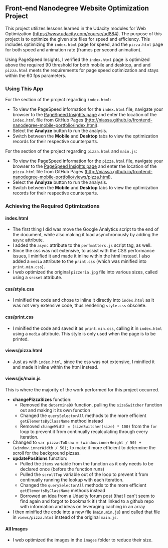 ## Front-end Nanodegree Website Optimization Project

This project utilizes lessons learned in the Udacity modules for Web Optimization (https://www.udacity.com/course/ud884). The purpose of this project is to optimize the given site files for speed and efficiency. This includes optimizing the `index.html` page for speed, and the `pizza.html` page for both speed and animation rate \(frames per second animation\).  

Using PageSpeed Insights, I verified the `index.html` page is optimized above the required 90 threshold for both mobile and desktop, and and `pizza.html` meets the requirements for page speed optimization and stays within the 60 fps parameters.

### Using This App
For the section of the project regarding `index.html`:

* To view the PageSpeed information for the `index.html` file, navigate your browser to the [PageSpeed Insights page](https://developers.google.com/speed/pagespeed/insights/) and enter the location of the `index.html` file from GitHub Pages (http://niassa.github.io/frontend-nanodegree-mobile-portfolio/index.html).
* Select the **Analyze** button to run the analysis.
* Switch between the **Mobile** and **Desktop** tabs to view the optimization records for their respective counterparts.

For the section of the project regarding `pizza.html` and `main.js`:

* To view the PageSpeed information for the `pizza.html` file, navigate your browser to the [PageSpeed Insights page](https://developers.google.com/speed/pagespeed/insights/) and enter the location of the `pizza.html` file from GitHub Pages (http://niassa.github.io/frontend-nanodegree-mobile-portfolio/views/pizza.html).
* Select the **Analyze** button to run the analysis.
* Switch between the **Mobile** and **Desktop** tabs to view the optimization records for their respective counterparts.

### Achieving the Required Optimizations

#### index.html
* The first thing I did was move the Google Analytics script to the end of the document, while also making it load asynchronously by adding the `async` attribute.
* I added the `async` attribute to the `perfmatters.js` script tag, as well.
* Since the css was not extensive, to assist with the CSS performance issues, I minified it and made it inline within the html instead. I also added a `media` attribute to the `print.css` \(which was minified into `print.min.css`\).
* I web optimized the original `pizzeria.jpg` file into various sizes, called using a `srcset` attribute.

#### css/style.css
* I minified the code and chose to inline it directly into `index.html` as it was not very extensive code, thus rendering `style.css` obsolete.

#### css/print.css
* I minified the code and saved it as `print.min.css`, calling it in `index.html` using a `media` attribute. This style is only used when the page is to be printed.

#### views/pizza.html
* Just as with `index.html`, since the css was not extensive, I minified it and made it inline within the html instead.

#### views/js/main.js
This is where the majority of the work performed for this project occurred.
* **changePizzaSizes** function:
  * Removed the `determineDX` function, pulling the `sizeSwitcher` function out and making it its own function
  * Changed the `querySelectorAll` methods to the more efficient `getElementsByClassName` method instead
  * Removed `changeWidth = (sizeSwitcher(size) * 100)` from the `for` loop to prevent it from continually recalculating through every iteration.
* Changed to `var pizzasToDraw = (window.innerHeight / 50) + (window.innerWidth / 50);` to make it more efficient to determine the scroll for the background pizzas.
* **updatePositions** function:
  * Pulled the `items` variable from the function as it only needs to be declared once (before the function runs)
  * Pulled the `scrollTop` variable out of the loop to prevent it from continually running the lookup with each iteration.
  * Changed the `querySelectorAll` methods to the more efficient `getElementsByClassName` methods instead
  * Borrowed an idea from a Udacity forum post \(that I can't seem to find again and forgot to bookmark it!\) that linked to a github repo with information and ideas on leveraging caching in an array
* I then minified the code into a new file \(`main.min.js`\) and called that file in `views/pizza.html` instead of the original `main.js`.

#### All Images
* I web optimized the images in the `images` folder to reduce their size.